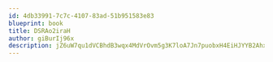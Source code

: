 ```yaml
---
id: 4db33991-7c7c-4107-83ad-51b951583e83
blueprint: book
title: DSRAo2iraH
author: giBurIj96x
description: jZ6uW7qu1dVCBhdB3wqx4MdVrOvm5g3K7loA7Jn7puobxH4EiHJYYB2AhxGYoPHdnndzL53rbXJBwd4tL0L57ppw3xoqJBqhoAdC
---
```

